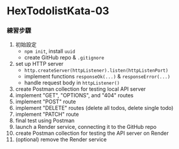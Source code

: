 # HexTodolistKata-03

### 練習步驟

1. 初始設定
    + `npm init`, install `uuid`
    + create GitHub repo & `.gitignore`
2. set up HTTP server
    + `http.createServer(httpListener).listen(httpListenPort)`
    + implement functions `responseOk(...)` & `responseError(...)`
    + handle request body in `httpListener()`
3. create Postman collection for testing local API server
4. implement "GET", "OPTIONS", and "404" routes
5. implement "POST" route
5. implement "DELETE" routes (delete all todos, delete single todo)
6. implement "PATCH" route
7. final test using Postman
8. launch a Render service, connecting it to the GitHub repo
9. create Postman collection for testing the API server on Render
10. (optional) remove the Render service
